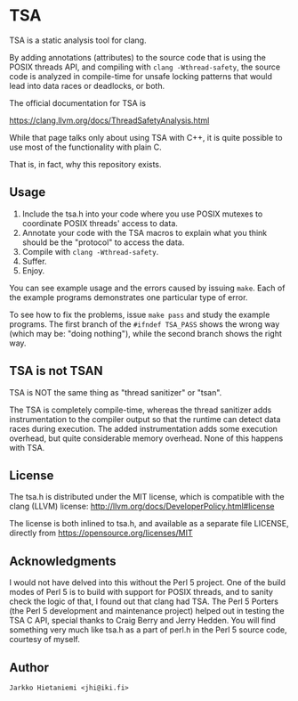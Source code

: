 # TSA

TSA is a static analysis tool for clang.

By adding annotations (attributes) to the source code that is using
the POSIX threads API, and compiling with `clang -Wthread-safety`,
the source code is analyzed in compile-time for unsafe locking
patterns that would lead into data races or deadlocks, or both.

The official documentation for TSA is

https://clang.llvm.org/docs/ThreadSafetyAnalysis.html

While that page talks only about using TSA with C++, it is quite
possible to use most of the functionality with plain C.

That is, in fact, why this repository exists.

## Usage

1. Include the tsa.h into your code where you use POSIX mutexes to coordinate POSIX threads' access to data.
2. Annotate your code with the TSA macros to explain what you think should be the "protocol" to access the data.
3. Compile with `clang -Wthread-safety`.
4. Suffer.
5. Enjoy.

You can see example usage and the errors caused by issuing `make`.
Each of the example programs demonstrates one particular type of error.

To see how to fix the problems, issue `make pass` and study the
example programs.  The first branch of the `#ifndef TSA_PASS` shows
the wrong way (which may be: "doing nothing"), while the second branch
shows the right way.

## TSA is not TSAN

TSA is NOT the same thing as "thread sanitizer" or "tsan".

The TSA is completely compile-time, whereas the thread sanitizer adds
instrumentation to the compiler output so that the runtime can detect
data races during execution.  The added instrumentation adds some
execution overhead, but quite considerable memory overhead.  None
of this happens with TSA.

## License

The tsa.h is distributed under the MIT license, which is compatible
with the clang (LLVM) license:
http://llvm.org/docs/DeveloperPolicy.html#license

The license is both inlined to tsa.h, and available as a separate file
LICENSE, directly from https://opensource.org/licenses/MIT

## Acknowledgments

I would not have delved into this without the Perl 5 project.  One of
the build modes of Perl 5 is to build with support for POSIX threads,
and to sanity check the logic of that, I found out that clang had TSA.
The Perl 5 Porters (the Perl 5 development and maintenance project)
helped out in testing the TSA C API, special thanks to Craig Berry and
Jerry Hedden.  You will find something very much like tsa.h as a part
of perl.h in the Perl 5 source code, courtesy of myself.

## Author

```
Jarkko Hietaniemi <jhi@iki.fi>
```
